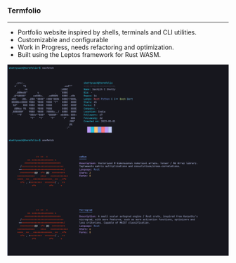 ### Termfolio
---
- Portfolio website inspired by shells, terminals and CLI utilities.
- Customizable and configurable
- Work in Progress, needs refactoring and optimization.
- Built using the Leptos framework for Rust WASM.

![sample](./screenshot.png)
